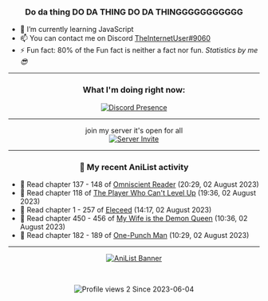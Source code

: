 <div align="center">

### Do da thing DO DA THING DO DA THINGGGGGGGGGGG
</div>

- 🌱 I’m currently learning JavaScript
- 📫 You can contact me on Discord [TheInternetUser#9060](https://discord.com/users/534117072796385300)
- ⚡ Fun fact: 80% of the Fun fact is neither a fact nor fun. _Statistics by me 😎_
<hr>

<div align="center">

### What I'm doing right now:
[![Discord Presence](https://lanyard.cnrad.dev/api/534117072796385300)](https://discord.com/users/534117072796385300)
<hr>

join my server it's open for all <br>
[![Server Invite](https://invidget.switchblade.xyz/bfYgVHxrSs)](https://discord.gg/bfYgVHxrSs)

<hr>
  
### 🌸 My recent AniList activity

</div>

<!-- ANILIST_ACTIVITY:start -->

-   📖 Read chapter 137 - 148 of [Omniscient Reader](https://anilist.co/manga/119257) (20:29, 02 August 2023)
-   📖 Read chapter 118 of [The Player Who Can't Level Up](https://anilist.co/manga/130511) (19:36, 02 August 2023)
-   📖 Read chapter 1 - 257 of [Eleceed](https://anilist.co/manga/106929) (14:17, 02 August 2023)
-   📖 Read chapter 450 - 456 of [My Wife is the Demon Queen](https://anilist.co/manga/107966) (10:36, 02 August 2023)
-   📖 Read chapter 182 - 189 of [One-Punch Man](https://anilist.co/manga/74347) (10:29, 02 August 2023)

<!-- ANILIST_ACTIVITY:end -->
<hr>

<div align="center">

[![AniList Banner](https://img.anili.st/User/929966)](https://anilist.co/user/TheInternetUser)

<!-- ![Profile views](https://gpvc.arturio.dev/TheInternetUse7) Since 2023-01-09 -->
<br>

![Profile views 2](https://eng8ov7sekpf7ov.m.pipedream.net) Since 2023-06-04

</div>
